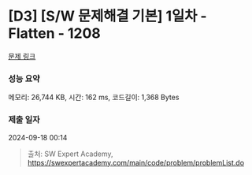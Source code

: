 # [D3] [S/W 문제해결 기본] 1일차 - Flatten - 1208 

[문제 링크](https://swexpertacademy.com/main/code/problem/problemDetail.do?contestProbId=AV139KOaABgCFAYh) 

### 성능 요약

메모리: 26,744 KB, 시간: 162 ms, 코드길이: 1,368 Bytes

### 제출 일자

2024-09-18 00:14



> 출처: SW Expert Academy, https://swexpertacademy.com/main/code/problem/problemList.do